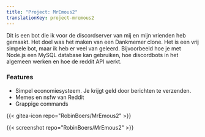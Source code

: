 ```yaml
---
title: "Project: MrEmous2"
translationKey: project-mremous2
---
```


Dit is een bot die ik voor de discordserver van mij en mijn vrienden heb gemaakt. Het doel was het maken van een Dankmemer clone. Het is een vrij simpele bot, maar ik heb er veel van geleerd. Bijvoorbeeld hoe je met Node.js een MySQL database kan gebruiken, hoe discordbots in het algemeen werken en hoe de reddit API werkt.

### Features

-   Simpel economiesysteem. Je krijgt geld door berichten te verzenden.
-   Memes en nsfw van Reddit
-   Grappige commands

<span hidden>Post information</span> {{< gitea-icon repo="RobinBoers/MrEmous2" >}}

{{< screenshot repo="RobinBoers/MrEmous2" >}}
